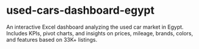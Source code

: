 # used-cars-dashboard-egypt
An interactive Excel dashboard analyzing the used car market in Egypt. Includes KPIs, pivot charts, and insights on prices, mileage, brands, colors, and features based on 33K+ listings.
